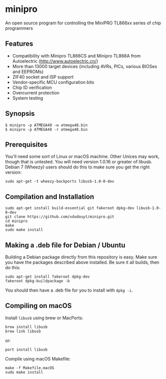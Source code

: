 minipro
========
An open source program for controlling the MiniPRO TL866xx series of chip programmers

## Features
* Compatibility with Minipro TL866CS and Minipro TL866A from
Autoelectric (http://www.autoelectric.cn/)
* More than 13000 target devices (including AVRs, PICs, various BIOSes and EEPROMs)
* ZIF40 socket and ISP support
* Vendor-specific MCU configuration bits
* Chip ID verification
* Overcurrent protection
* System testing

## Synopsis

```nohighlight
$ minipro -p ATMEGA48 -w atmega48.bin
$ minipro -p ATMEGA48 -r atmega48.bin
```

## Prerequisites

You'll need some sort of Linux or macOS machine.  Other Unices may work,
though that is untested.  You will need version 1.0.16 or greater of
libusb.  Debian 7 (Wheezy) users should do this to make sure you get the
right version:

```sudo apt-get -t wheezy-backports libusb-1.0-0-dev```

## Compilation and Installation
```nohighlight
sudo apt-get install build-essential git fakeroot dpkg-dev libusb-1.0-0-dev
git clone https://github.com/vdudouyt/minipro.git
cd minipro
make
sudo make install
```

## Making a .deb file for Debian / Ubuntu

Building a Debian package directly from this repository is easy.  Make
sure you have the packages described above installed.  Be sure it all
builds, then do this:

```nohighlight
sudo apt-get install fakeroot dpkg-dev
fakeroot dpkg-buildpackage -b
```

You should then have a .deb file for you to install with ```dpkg -i```.

## Compiling on macOS

Install `libusb` using brew or MacPorts:
```
brew install libusb
brew link libusb
```
or:
```
port install libusb
```

Compile using macOS Makefile:
```
make -f Makefile.macOS
sudo make install
```

